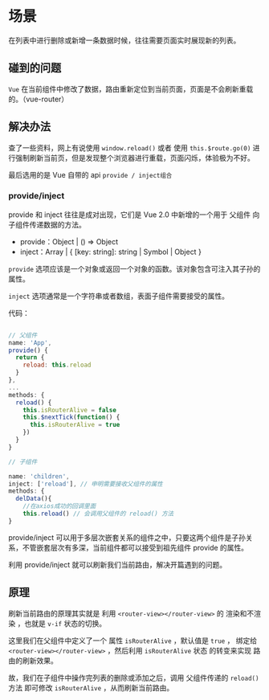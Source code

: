 # 场景

在列表中进行删除或新增一条数据时候，往往需要页面实时展现新的列表。

## 碰到的问题

`Vue` 在当前组件中修改了数据，路由重新定位到当前页面，页面是不会刷新重载的。（vue-router）

## 解决办法

查了一些资料，网上有说使用 `window.reload()` 或者 使用 `this.$route.go(0)` 进行强制刷新当前页，但是发现整个浏览器进行重载，页面闪烁，体验极为不好。

最后选用的是 Vue 自带的 api   `provide / inject组合`

### provide/inject

provide 和 inject 往往是成对出现，它们是 Vue 2.0 中新增的一个用于 父组件 向子组件传递数据的方法。

* provide：Object | () => Object
* inject：Array<string> | { [key: string]: string | Symbol | Object }

`provide` 选项应该是一个对象或返回一个对象的函数。该对象包含可注入其子孙的属性。

`inject` 选项通常是一个字符串或者数组，表面子组件需要接受的属性。

代码：

```js

// 父组件
name: 'App',
provide() {
  return {
    reload: this.reload
  }
},
...
methods: {
  reload() {
    this.isRouterAlive = false
    this.$nextTick(function() {
      this.isRouterAlive = true
    })
  }
}

// 子组件

name: 'children',
inject: ['reload'], // 申明需要接收父组件的属性
methods: {
  delData(){
    //在axios成功的回调里面
    this.reload() // 会调用父组件的 reload() 方法
}

```

provide/inject 可以用于多层次嵌套关系的组件之中，只要这两个组件是子孙关系，不管嵌套层次有多深，当前组件都可以接受到祖先组件 provide 的属性。

利用 provide/inject 就可以刷新我们当前路由，解决开篇遇到的问题。

## 原理

刷新当前路由的原理其实就是 利用 `<router-view></router-view>` 的 渲染和不渲染 ，也就是 `v-if` 状态的切换。

这里我们在父组件中定义了一个 属性 `isRouterAlive` ，默认值是 `true` ， 绑定给`<router-view></router-view>` ，然后利用 `isRouterAlive` 状态 的转变来实现 路由的刷新效果。

故，我们在子组件中操作完列表的删除或添加之后，调用 父组件传递的 `reload()` 方法 即可修改 `isRouterAlive` ，从而刷新当前路由。
